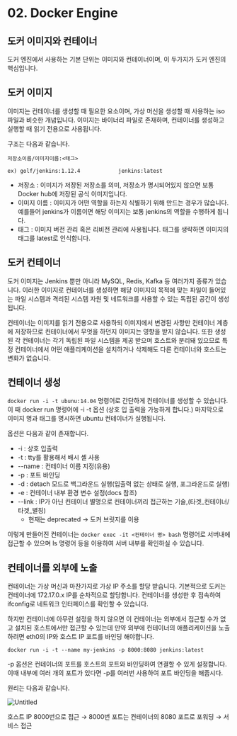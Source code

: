 # 02. Docker Engine

## 도커 이미지와 컨테이너

도커 엔진에서 사용하는 기본 단위는 이미지와 컨테이너이며, 이 두가지가 도커 엔진의 핵심입니다.

## 도커 이미지

이미지는 컨테이너를 생성할 때 필요한 요소이며, 가상 머신을 생성할 때 사용하는 iso파일과 비슷한 개념입니다. 이미지는 바이너리 파일로 존재하며, 컨테이너를 생성하고 실행할 때 읽기 전용으로 사용됩니다.

구조는 다음과 같습니다.

```
저장소이름/이미지이름:<태그>

ex) golf/jenkins:1.12.4            jenkins:latest
```

- 저장소 : 이미지가 저장된 저장소를 의미, 저장소가 명시되어있지 않으면 보통 Docker hub에 저장된 공식 이미지입니다.
- 이미지 이름 : 이미지가 어떤 역할을 하는지 식별하기 위해 만드는 경우가 많습니다. 예를들어 jenkins가 이름이면 해당 이미지는 보통 jenkins의 역할을 수행하게 됩니다.
- 태그 : 이미지 버전 관리 혹은 리비전 관리에 사용됩니다. 태그를 생략하면 이미지의 태그를 latest로 인식합니다.

## 도커 컨테이너

도커 이미지는 Jenkins 뿐만 아니라 MySQL, Redis, Kafka 등 여러가지 종류가 있습니다. 이러한 이미지로 컨테이너를 생성하면 해당 이미지의 목적에 맞는 파일이 들어있는 파일 시스템과 격리된 시스템 자원 및 네트워크를 사용할 수 있는 독립된 공간이 생성됩니다. 

컨테이너는 이미지를 읽기 전용으로 사용하되 이미지에서 변경된 사항만 컨테이너 계층에 저장하므로 컨테이너에서 무엇을 하던지 이미지는 영향을 받지 않습니다. 또한 생성된 각 컨테이너는 각기 독립된 파일 시스템을 제공 받으며 호스트와 분리돼 있으므로 특정 컨테이너에서 어떤 애플리케이션을 설치하거나 삭제해도 다른 컨테이너와 호스트는 변화가 없습니다.

## 컨테이너 생성

`docker run -i -t ubunu:14.04` 명령어로 간단하게 컨테이너를 생성할 수 있습니다. 이 때 docker run 명령어에 -i -t 옵션 (상호 입 출력을 가능하게 합니다.) 마지막으로 이미지 명과 태그를 명시하면 ubuntu 컨테이너가 실행됩니다. 

옵션은 다음과 같이 존재합니다.

- -i : 상호 입출력
- -t : tty를 활용해서 배시 셸 사용
- --name : 컨테이너 이름 지정(유용)
- -p : 포트 바인딩
- -d : detach 모드로 백그라운드 실행(입출력 없는 상태로 실행, 포그라운드로 실행)
- -e : 컨테이너 내부 환경 변수 설정(docs 참조)
- --link : IP가 아닌 컨테이너 별명으로 컨테이너끼리 접근하는 기술,(타겟_컨테이너/타겟_별칭)
    - 현재는 deprecated -> 도커 브릿지를 이용

이렇게 만들어진 컨테이너는 `docker exec -it <컨테이너 명> bash` 명령어로 서버내에 접근할 수 있으며 ls 명령어 등을 이용하여 서버 내부를 확인하실 수 있습니다.

## 컨테이너를 외부에 노출

컨테이너는 가상 머신과 마찬가지로 가상 IP 주소를 할당 받습니다. 기본적으로 도커는 컨테이너에 172.17.0.x IP를 순차적으로 할당합니다. 컨테이너를 생성한 후 접속하여 ifconfig로 네트워크 인터페이스를 확인할 수 있습니다.

하지만 컨테이너에 아무런 설정을 하지 않으면 이 컨테이너는 외부에서 접근할 수가 없고 설치된 호스트에서만 접근할 수 있는데 만약 외부에 컨테이너의 애플리케이션을 노출하려면 eth0의 IP와 호스트 IP 포트를 바인딩 해야합니다. 

`docker run -i -t --name my-jenkins -p 8000:8080 jenkins:latest`

-p 옵션은 컨테이너의 포트를 호스트의 포트와 바인딩하여 연결할 수 있게 설정합니다. 이때 내부에 여러 개의 포트가 있다면 -p를 여러번 사용하여 포트 바인딩을 해줍시다.

원리는 다음과 같습니다. 

![Untitled](https://user-images.githubusercontent.com/77387861/213843783-4e47dc98-a064-41a7-822f-83c898692d5e.png)


호스트 IP 8000번으로 접근 → 8000번 포트는 컨테이너의 8080 포트로 포워딩 → 서비스 접근
